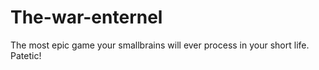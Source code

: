 # The-war-enternel
The most epic game your smallbrains will ever process in your short life. Patetic!
